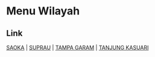 # Menu Wilayah

## Link

[SAOKA](https://github.com/gigit-pemilu/pemilu-2024-96-papua-barat-daya/tree/main/pilpres/hitung-suara/sub/96-papua-barat-daya/sub/71-kota-sorong/sub/10-maladum-mes/sub/1003-saoka)
 | 
[SUPRAU](https://github.com/gigit-pemilu/pemilu-2024-96-papua-barat-daya/tree/main/pilpres/hitung-suara/sub/96-papua-barat-daya/sub/71-kota-sorong/sub/10-maladum-mes/sub/1001-suprau)
 | 
[TAMPA GARAM](https://github.com/gigit-pemilu/pemilu-2024-96-papua-barat-daya/tree/main/pilpres/hitung-suara/sub/96-papua-barat-daya/sub/71-kota-sorong/sub/10-maladum-mes/sub/1002-tampa-garam)
 | 
[TANJUNG KASUARI](https://github.com/gigit-pemilu/pemilu-2024-96-papua-barat-daya/tree/main/pilpres/hitung-suara/sub/96-papua-barat-daya/sub/71-kota-sorong/sub/10-maladum-mes/sub/1004-tanjung-kasuari)

